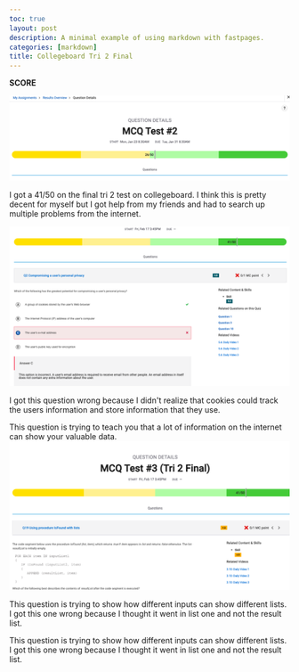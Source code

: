 ```yaml
---
toc: true
layout: post
description: A minimal example of using markdown with fastpages.
categories: [markdown]
title: Collegeboard Tri 2 Final
---
```


**SCORE**

![Alt text](../images/2650.png)

I got a 41/50 on the final tri 2 test on collegeboard. I think this is pretty decent for myself but I got help from my friends and had to search up multiple problems from the internet. 

![Alt text](../images/q2.png)

I got this question wrong because I didn't realize that cookies could track the users information and store information that they use.

This question is trying to teach you that a lot of information on the internet can show your valuable data.
![Alt text](../images/q19.png)

This question is trying to show how different inputs can show different lists. I got this one wrong because I thought it went in list one and not the result list.



This question is trying to show how different inputs can show different lists. I got this one wrong because I thought it went in list one and not the result list.
